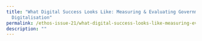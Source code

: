 ```yaml
---
title: "What Digital Success Looks Like: Measuring & Evaluating Government
  Digitalisation"
permalink: /ethos-issue-21/what-digital-success-looks-like-measuring-evaluating-government-digitalisation/
description: ""
---
```

